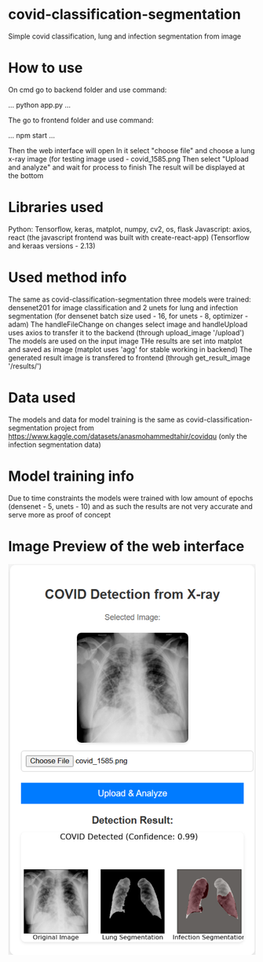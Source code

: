 # covid-classification-segmentation
Simple covid classification, lung and infection segmentation from image

# How to use
On cmd go to backend folder and use command:

...
python app.py
...

The go to frontend folder and use command:

...
npm start
...

Then the web interface will open
In it select "choose file" and choose a lung x-ray image (for testing image used - covid_1585.png
Then select "Upload and analyze" and wait for process to finish
The result will be displayed at the bottom

# Libraries used
Python: Tensorflow, keras, matplot, numpy, cv2, os, flask
Javascript: axios, react (the javascript frontend was built with create-react-app)
(Tensorflow and keraas versions - 2.13)

# Used method info
The same as covid-classification-segmentation three models were trained: densenet201 for image classification and 2 unets for lung and infection segmentation (for densenet batch size used - 16, for unets - 8, optimizer - adam)
The handleFileChange on changes select image and handleUpload uses axios to transfer it to the backend (through upload_image '/upload')
The models are used on the input image
THe results are set into matplot and saved as image (matplot uses 'agg' for stable working in backend)
The generated result image is transfered to frontend (through get_result_image '/results/<filename>')

# Data used
The models and data for model training is the same as covid-classification-segmentation project from https://www.kaggle.com/datasets/anasmohammedtahir/covidqu (only the infection segmentation data)

# Model training info
Due to time constraints the models were trained with low amount of epochs (densenet - 5, unets - 10) and as such the results are not very accurate and serve more as proof of concept

# Image Preview of the web interface
![Interface image](https://github.com/TomassLu/covid-classification-segmentation-web/blob/main/Result.png)
